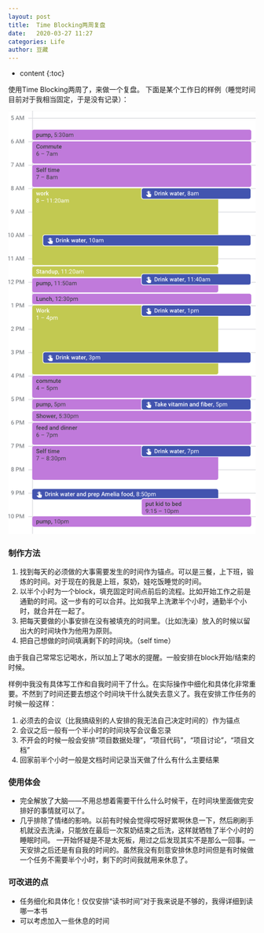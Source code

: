 ```yaml
---
layout: post
title:  Time Blocking两周复盘
date:   2020-03-27 11:27
categories: Life
author: 豆藏
---
```


* content
{:toc}

使用Time Blocking两周了，来做一个复盘。
下面是某个工作日的样例（睡觉时间目前对于我相当固定，于是没有记录）：




![](https://github.com/bchen4/bchen4.github.io/raw/master/img/20200307/timeblock_2w.png)

### 制作方法
1. 找到每天的必须做的大事需要发生的时间作为锚点。可以是三餐，上下班，锻炼的时间。对于现在的我是上班，泵奶，娃吃饭睡觉的时间。
2. 以半个小时为一个block，填充固定时间点前后的流程。比如开始工作之前是通勤的时间。这一步有的可以合并。比如我早上洗漱半个小时，通勤半个小时，就合并在一起了。
3. 把每天要做的小事安排在没有被填充的时间里。（比如洗澡）放入的时候以留出大的时间块作为他用为原则。
4. 把自己想做的时间填满剩下的时间块。（self time）

由于我自己常常忘记喝水，所以加上了喝水的提醒。一般安排在block开始/结束的时候。

样例中我没有具体写工作和自我时间干了什么。在实际操作中细化和具体化非常重要。不然到了时间还要去想这个时间块干什么就失去意义了。我在安排工作任务的时候一般这样：
1. 必须去的会议（比我搞级别的人安排的我无法自己决定时间的）作为锚点
2. 会议之后一般有一个半小时的时间块写会议备忘录
3. 不开会的时候一般会安排“项目数据处理”，“项目代码”，“项目讨论”，“项目文档”
4. 回家前半个小时一般是文档时间记录当天做了什么有什么主要结果

### 使用体会
* 完全解放了大脑——不用总想着需要干什么什么时候干，在时间块里面做完安排好的事情就可以了。
* 几乎排除了情绪的影响。以前有时候会觉得哎呀好累啊休息一下，然后刷刷手机就没去洗澡，只能放在最后一次泵奶结束之后洗，这样就牺牲了半个小时的睡眠时间。
一开始怀疑是不是太死板，用过之后发现其实不是那么一回事。一天安排之后还是有自我的时间的。虽然我没有刻意安排休息时间但是有时候做一个任务不需要半个小时，剩下的时间我就用来休息了。

### 可改进的点
* 任务细化和具体化！仅仅安排“读书时间”对于我来说是不够的，我得详细到读哪一本书
* 可以考虑加入一些休息的时间

